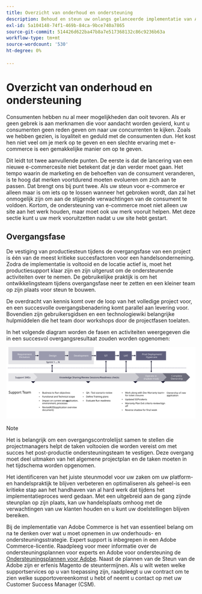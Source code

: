 ```yaml
---
title: Overzicht van onderhoud en ondersteuning
description: Behoud en steun uw onlangs gelanceerde implementatie van Adobe Commerce behoorlijk.
exl-id: 5a104148-74f1-469b-84ca-9bce740a7865
source-git-commit: 514426d622ba47b8a7e517368132c86c9236b63a
workflow-type: tm+mt
source-wordcount: '530'
ht-degree: 0%

---
```


# Overzicht van onderhoud en ondersteuning

Consumenten hebben nu al meer mogelijkheden dan ooit tevoren. Als er geen gebrek is aan merknamen die voor aandacht worden gevierd, kunt u consumenten geen reden geven om naar uw concurrenten te kijken. Zoals we hebben gezien, is loyaliteit en geduld met de consumenten dun. Het kost hen niet veel om je merk op te geven en een slechte ervaring met e-commerce is een gemakkelijke manier om op te geven.

Dit leidt tot twee aanvullende punten. De eerste is dat de lancering van een nieuwe e-commercesite niet betekent dat je dan verder moet gaan. Het tempo waarin de marketing en de behoeften van de consument veranderen, is te hoog dat merken voortdurend moeten evolueren om zich aan te passen. Dat brengt ons bij punt twee. Als uw steun voor e-commerce er alleen maar is om iets op te lossen wanneer het gebroken wordt, dan zal het onmogelijk zijn om aan de stijgende verwachtingen van de consument te voldoen. Kortom, de ondersteuning van e-commerce moet niet alleen uw site aan het werk houden, maar moet ook uw merk vooruit helpen. Met deze sectie kunt u uw merk vooruitzetten nadat u uw site hebt gestart.

## Overgangsfase

De vestiging van productiesteun tijdens de overgangsfase van een project is één van de meest kritieke succesfactoren voor een handelsonderneming. Zodra de implementatie is voltooid en de locatie actief is, moet het productiesupport klaar zijn en zijn uitgerust om de ondersteunende activiteiten over te nemen. De gebruikelijke praktijk is om het ontwikkelingsteam tijdens overgangsfase neer te zetten en een kleiner team op zijn plaats voor steun te bouwen.

De overdracht van kennis komt over de loop van het volledige project voor, en een succesvolle overgangsbenadering komt parallel aan levering voor. Bovendien zijn gebruikersgidsen en een technologiewiki belangrijke hulpmiddelen die het team door workshops door de projectfasen toelaten.

In het volgende diagram worden de fasen en activiteiten weergegeven die in een succesvol overgangsresultaat zouden worden opgenomen:

![Diagram met fasen van het overgangsproces](../../assets/playbooks/transition-diagram.svg)

>[!NOTE]
>
> Het is belangrijk om een overgangscontrolelijst samen te stellen die projectmanagers helpt de taken voltooien die worden vereist om met succes het post-productie ondersteuningsteam te vestigen. Deze overgang moet deel uitmaken van het algemene projectplan en de taken moeten in het tijdschema worden opgenomen.

Het identificeren van het juiste steunmodel voor uw zaken om uw platform-en handelspraktijk te blijven verbeteren en optimaliseren als geheel-is een kritieke stap aan het handhaven van al hard werk dat tijdens het implementatieproces werd gedaan. Met een uitgebreid aan de gang zijnde steunplan op zijn plaats, kan uw handelsplaats omhoog met de verwachtingen van uw klanten houden en u kunt uw doelstellingen blijven bereiken.

Bij de implementatie van Adobe Commerce is het van essentieel belang om na te denken over wat u moet opnemen in uw onderhouds- en ondersteuningsstrategie.
Expert support is inbegrepen in een Adobe Commerce-licentie. Raadpleeg voor meer informatie over de ondersteuningsplannen voor experts en Adobe voor ondersteuning de [Ondersteuningsplannen voor Adobe](https://business.adobe.com/customers/consulting-services/premier-support.html).
Naast de plannen van de Steun van de Adobe zijn er erfenis Magento de steuntermijnen. Als u wilt weten welke supportservices op u van toepassing zijn, raadpleegt u uw contract om te zien welke supportovereenkomst u hebt of neemt u contact op met uw Customer Success Manager (CSM).